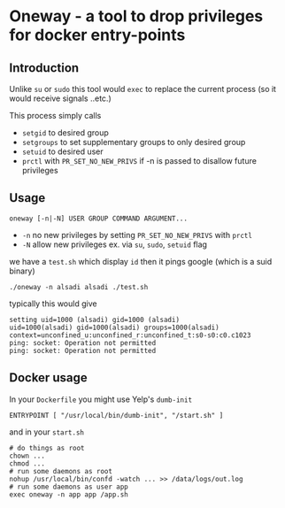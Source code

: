 # Oneway - a tool to drop privileges for docker entry-points

## Introduction

Unlike `su` or `sudo` this tool would `exec` to replace the 
current process (so it would receive signals ..etc.)

This process simply calls

* `setgid` to desired group
* `setgroups` to set supplementary groups to only desired group
* `setuid` to desired user
* `prctl` with `PR_SET_NO_NEW_PRIVS` if -n is passed to disallow future privileges

## Usage

```
oneway [-n|-N] USER GROUP COMMAND ARGUMENT...
```

* `-n` no new privileges by setting `PR_SET_NO_NEW_PRIVS` with `prctl`
* `-N` allow new privileges ex. via `su`, `sudo`, `setuid` flag

we have a `test.sh` which display `id` then it pings google (which is a suid binary)

```
./oneway -n alsadi alsadi ./test.sh
```

typically this would give

```
setting uid=1000 (alsadi) gid=1000 (alsadi)
uid=1000(alsadi) gid=1000(alsadi) groups=1000(alsadi) context=unconfined_u:unconfined_r:unconfined_t:s0-s0:c0.c1023
ping: socket: Operation not permitted
ping: socket: Operation not permitted
```

## Docker usage

In your `Dockerfile` you might use Yelp's `dumb-init`

```
ENTRYPOINT [ "/usr/local/bin/dumb-init", "/start.sh" ]
```

and in your `start.sh`

```
# do things as root
chown ...
chmod ...
# run some daemons as root
nohup /usr/local/bin/confd -watch ... >> /data/logs/out.log
# run some daemons as user app
exec oneway -n app app /app.sh
```
